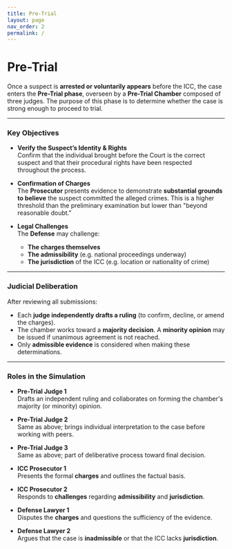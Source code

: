```yaml
---
title: Pre-Trial
layout: page
nav_order: 2
permalink: /
---
```


# Pre-Trial

Once a suspect is **arrested or voluntarily appears** before the ICC, the case enters the **Pre-Trial phase**, overseen by a **Pre-Trial Chamber** composed of three judges. The purpose of this phase is to determine whether the case is strong enough to proceed to trial.

---

### Key Objectives

- **Verify the Suspect’s Identity & Rights**  
  Confirm that the individual brought before the Court is the correct suspect and that their procedural rights have been respected throughout the process.

- **Confirmation of Charges**  
  The **Prosecutor** presents evidence to demonstrate **substantial grounds to believe** the suspect committed the alleged crimes. This is a higher threshold than the preliminary examination but lower than "beyond reasonable doubt."

- **Legal Challenges**  
  The **Defense** may challenge:
  - **The charges themselves**
  - **The admissibility** (e.g. national proceedings underway)
  - **The jurisdiction** of the ICC (e.g. location or nationality of crime)

---

### Judicial Deliberation

After reviewing all submissions:
- Each **judge independently drafts a ruling** (to confirm, decline, or amend the charges).
- The chamber works toward a **majority decision**. A **minority opinion** may be issued if unanimous agreement is not reached.
- Only **admissible evidence** is considered when making these determinations.

---

### Roles in the Simulation

- **Pre-Trial Judge 1**  
  Drafts an independent ruling and collaborates on forming the chamber's majority (or minority) opinion.

- **Pre-Trial Judge 2**  
  Same as above; brings individual interpretation to the case before working with peers.

- **Pre-Trial Judge 3**  
  Same as above; part of deliberative process toward final decision.

- **ICC Prosecutor 1**  
  Presents the formal **charges** and outlines the factual basis.

- **ICC Prosecutor 2**  
  Responds to **challenges** regarding **admissibility** and **jurisdiction**.

- **Defense Lawyer 1**  
  Disputes the **charges** and questions the sufficiency of the evidence.

- **Defense Lawyer 2**  
  Argues that the case is **inadmissible** or that the ICC lacks **jurisdiction**.